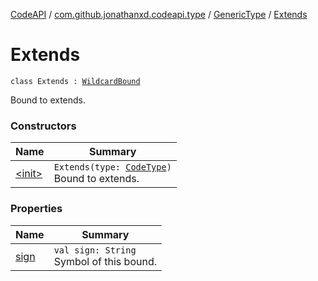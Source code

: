 [CodeAPI](../../../index.md) / [com.github.jonathanxd.codeapi.type](../../index.md) / [GenericType](../index.md) / [Extends](.)

# Extends

`class Extends : `[`WildcardBound`](../-wildcard-bound/index.md)

Bound to extends.

### Constructors

| Name | Summary |
|---|---|
| [&lt;init&gt;](-init-.md) | `Extends(type: `[`CodeType`](../../-code-type/index.md)`)`<br>Bound to extends. |

### Properties

| Name | Summary |
|---|---|
| [sign](sign.md) | `val sign: String`<br>Symbol of this bound. |
